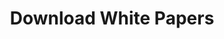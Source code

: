 ---
layout: download_document
title: "Download White Papers"
permalink: /resources/download_documents
page_header_image: "/assets/images/page_header_2.jpg"

# Contact Form
form:
  heading: "Request Your White Paper"
  description: "Provide your details to receive our white papers directly in your inbox"
---